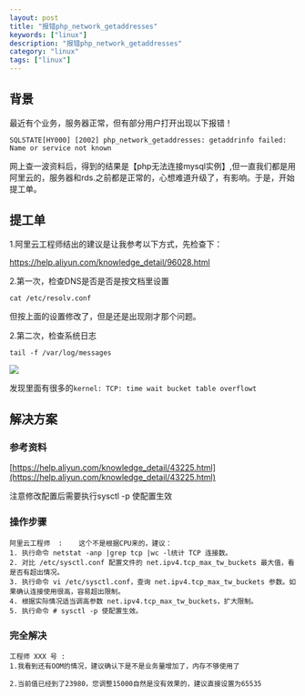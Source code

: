 ```yaml
---
layout: post
title: "报错php_network_getaddresses"
keywords: ["linux"]
description: "报错php_network_getaddresses"
category: "linux"
tags: ["linux"]
---
```


## 背景
最近有个业务，服务器正常，但有部分用户打开出现以下报错！
```
SQLSTATE[HY000] [2002] php_network_getaddresses: getaddrinfo failed: Name or service not known
```
网上查一波资料后，得到的结果是【php无法连接mysql实例】,但一直我们都是用阿里云的，服务器和rds.之前都是正常的，心想难道升级了，有影响。于是，开始提工单。

## 提工单
1.阿里云工程师结出的建议是让我参考以下方式，先检查下：

[https://help.aliyun.com/knowledge_detail/96028.html ](https://help.aliyun.com/knowledge_detail/96028.html )

2.第一次，检查DNS是否是否是按文档里设置
```
cat /etc/resolv.conf 
```
但按上面的设置修改了，但是还是出现刚才那个问题。

2.第二次，检查系统日志
```
tail -f /var/log/messages
```
![](https://ww1.sinaimg.cn/large/005SXJ9Agy1fz0diyfl0aj30sx0aywh2.jpg)

发现里面有很多的`kernel: TCP: time wait bucket table overflowt`

## 解决方案
### 参考资料
[https://help.aliyun.com/knowledge_detail/43225.html](https://help.aliyun.com/knowledge_detail/43225.html)

注意修改配置后需要执行sysctl -p 使配置生效 

### 操作步骤
```
阿里云工程师  :    这个不是根据CPU来的，建议：
1. 执行命令 netstat -anp |grep tcp |wc -l统计 TCP 连接数。
2. 对比 /etc/sysctl.conf 配置文件的 net.ipv4.tcp_max_tw_buckets 最大值，看是否有超出情况。
3. 执行命令 vi /etc/sysctl.conf，查询 net.ipv4.tcp_max_tw_buckets 参数。如果确认连接使用很高，容易超出限制。
4. 根据实际情况适当调高参数 net.ipv4.tcp_max_tw_buckets，扩大限制。
5. 执行命令 # sysctl -p 使配置生效。  
```
### 完全解决
```
工程师 XXX 号 :   
1.我看到还有OOM的情况，建议确认下是不是业务量增加了，内存不够使用了

2.当前值已经到了23980，您调整15000自然是没有效果的，建议直接设置为65535
```